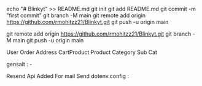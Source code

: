 echo "# Blinkyt" >> README.md
git init
git add README.md
git commit -m "first commit"
git branch -M main
git remote add origin https://github.com/rmohitzz21/Blinkyt.git
git push -u origin main


git remote add origin https://github.com/rmohitzz21/Blinkyt.git
git branch -M main
git push -u origin main



<!-- Tables -->

User
Order
Address
CartProduct
Product
Category
Sub Cat 

<!-- User.Controler -->
gensalt : - 


<!-- SendEmail.Js -->
Resend Api Added For mail Send
dotenv.config  : 